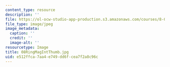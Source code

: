 ```yaml
---
content_type: resource
description: ''
file: https://ol-ocw-studio-app-production.s3.amazonaws.com/courses/8-02-physics-ii-electricity-and-magnetism-spring-2007/e512ffca7aa4e749dd6fcea7f2a8c96c_08RingMagIntThumb.jpg
file_type: image/jpeg
image_metadata:
  caption: ''
  credit: ''
  image-alt: ''
resourcetype: Image
title: 08RingMagIntThumb.jpg
uid: e512ffca-7aa4-e749-dd6f-cea7f2a8c96c
---
```

